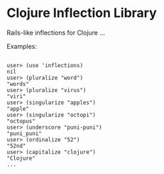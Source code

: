 # Clojure Inflection Library

Rails-like inflections for Clojure ...

Examples:
<pre>
<code>
user> (use 'inflections)
nil
user> (pluralize "word")
"words"
user> (pluralize "virus")
"viri"
user> (singularize "apples")
"apple"
user> (singularize "octopi")
"octopus"
user> (underscore "puni-puni")
"puni_puni"
user> (ordinalize "52")
"52nd"
user> (capitalize "clojure")
"Clojure"
...
</code>
</pre>


